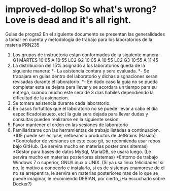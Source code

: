 # improved-dollop So what's wrong? Love is dead and it's all right.

Guias de progra2
En el siguiente documento se presentan las generalidades a tomar en cuenta y metodologia de trabajo para los laboratorios
de la materia PRN235

1. Los grupos de instructoria estan conformados de la siguiente manera.
  G1 MARTES 10:05 A 10:55 LC2 G2 10:05 A 10:55 LC2 G3 10:55 A 11:45
2. La distribucion del 15% asignado a los laboratorios queda de la siguiente manera:
    *- La asistencia contara y sera evaluada.
    *- Se trabajara en guias dentro del laboratorio y dichas aisgnaciones seran revisadas durante el laboratorio.
    *- En dado caso la guia no se pueda completar esta se dejara para llevar y se acordara un tiempo para su entrega, cuando mucho
      este sera de 3 dias habiles dependiendo la dificultad de la asignacion.
3. Se tomara asistencia durante cada laboratorio.
4. En casos fortutitos que el laboratorio no se puede llevar a cabo el dia especificado(asueto, etc) la guia sera dejada para llevar dudas y consultas pueden realizarse en la siguiente sesion.
5. Favor mantener el orden en las sesiones de laboratorio
6. Familiarizarse con las herramientas de trabajo listadas a continuacion.
    *IDE puede ser eclipse, netbeans o productos de JetBrains (Basico)
    *Controlador de versiones en este caso git, se recomienda usar repos bajo GitHub. (Le servira mucho en materias posteriores sitemas)
    *Gestor para bases de datos MySql, MariaDB, se usara luego. (Le servira mucho en materias posteriores sistemas)
    *Entorno de trabajo Windows 7 o superior, GNU/Linux o UNIX.
        (Si ya usa linux felicidades! si no, le motivo a conocerlo e instalarlo, si es de sistemas enamorese de el no se arrepentira, 
        le servira en materias posteriores mas de lo que se puede imaginar, le recomiendo DEBIAN, por cierto,¿Ha escuchado sobre Docker?)
    
   
